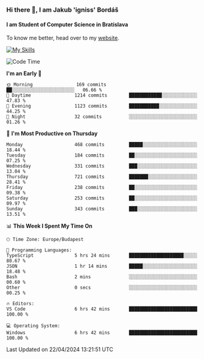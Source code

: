 ### Hi there 👋, I am Jakub 'igniss' Bordáš

#### I am Student of Computer Science in Bratislava
To know me better, head over to my [website](https://bordas.sk).

[![My Skills](https://skillicons.dev/icons?i=js,html,css,figma,svelte,java,kotlin,python,postgresql,typescript,nest,nodejs)](https://bordas.sk)


<!--START_SECTION:waka-->
![Code Time](http://img.shields.io/badge/Code%20Time-1%2C473%20hrs%2052%20mins-blue)

**I'm an Early 🐤** 

```text
🌞 Morning                169 commits         ██░░░░░░░░░░░░░░░░░░░░░░░   06.66 % 
🌆 Daytime                1214 commits        ████████████░░░░░░░░░░░░░   47.83 % 
🌃 Evening                1123 commits        ███████████░░░░░░░░░░░░░░   44.25 % 
🌙 Night                  32 commits          ░░░░░░░░░░░░░░░░░░░░░░░░░   01.26 % 
```
📅 **I'm Most Productive on Thursday** 

```text
Monday                   468 commits         █████░░░░░░░░░░░░░░░░░░░░   18.44 % 
Tuesday                  184 commits         ██░░░░░░░░░░░░░░░░░░░░░░░   07.25 % 
Wednesday                331 commits         ███░░░░░░░░░░░░░░░░░░░░░░   13.04 % 
Thursday                 721 commits         ███████░░░░░░░░░░░░░░░░░░   28.41 % 
Friday                   238 commits         ██░░░░░░░░░░░░░░░░░░░░░░░   09.38 % 
Saturday                 253 commits         ██░░░░░░░░░░░░░░░░░░░░░░░   09.97 % 
Sunday                   343 commits         ███░░░░░░░░░░░░░░░░░░░░░░   13.51 % 
```


📊 **This Week I Spent My Time On** 

```text
🕑︎ Time Zone: Europe/Budapest

💬 Programming Languages: 
TypeScript               5 hrs 24 mins       ████████████████████░░░░░   80.67 % 
JSON                     1 hr 14 mins        █████░░░░░░░░░░░░░░░░░░░░   18.48 % 
Bash                     2 mins              ░░░░░░░░░░░░░░░░░░░░░░░░░   00.60 % 
Other                    0 secs              ░░░░░░░░░░░░░░░░░░░░░░░░░   00.25 % 

🔥 Editors: 
VS Code                  6 hrs 42 mins       █████████████████████████   100.00 % 

💻 Operating System: 
Windows                  6 hrs 42 mins       █████████████████████████   100.00 % 
```


 Last Updated on 22/04/2024 13:21:51 UTC
<!--END_SECTION:waka-->
